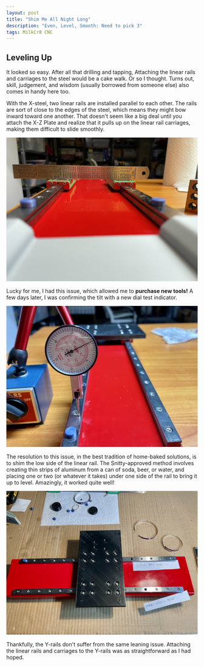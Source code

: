 ```yaml
---
layout: post
title: "Shim Me All Night Long"
description: "Even, Level, Smooth: Need to pick 3"
tags: MilkCr8 CNC
---
```


## Leveling Up

It looked so easy.  After all that drilling and tapping, Attaching the linear rails and carriages to the steel would be a cake walk.  Or so I thought.  Turns out, skill, judgement, and wisdom (usually borrowed from someone else) also comes in handy here too.

With the X-steel, two linear rails are installed parallel to each other.  The rails are sort of close to the edges of the steel, which means they might bow inward toward one another.  That doesn't seem like a big deal until you attach the X-Z Plate and realize that it pulls up on the linear rail carriages, making them difficult to slide smoothly.

![MilkCr8 CNC frame](/assets/images/Tilt1.jpeg)

Lucky for me, I had this issue, which allowed me to **purchase new tools!**  A few days later, I was confirming the tilt with a new dial test indicator.  

![MilkCr8 CNC frame](/assets/images/DialTest.jpeg)

The resolution to this issue, in the best tradition of home-baked solutions, is to shim the low side of the linear rail.  The Snitty-approved method involves creating thin strips of aluminum from a can of soda, beer, or water, and placing one or two (or whatever it takes) under one side of the rail to bring it up to level.  Amazingly, it worked quite well!

![MilkCr8 CNC frame](/assets/images/Shim1.jpeg)

Thankfully, the Y-rails don't suffer from the same leaning issue.  Attaching the linear rails and carriages to the Y-rails was as straightforward as I had hoped.



